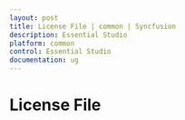 ```yaml
---
layout: post
title: License File | common | Syncfusion
description: Essential Studio
platform: common
control: Essential Studio
documentation: ug
---
```


# License File







